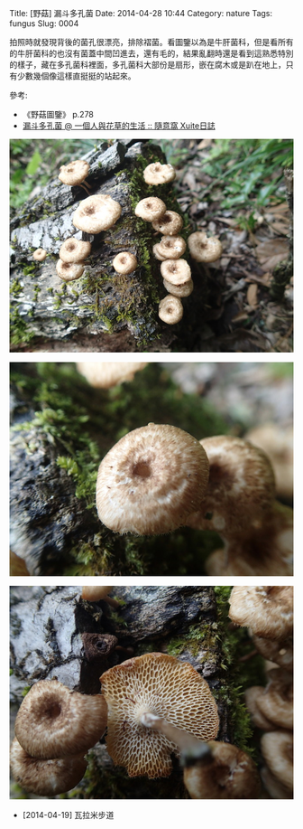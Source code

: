 Title: [野菇] 漏斗多孔菌
Date: 2014-04-28 10:44
Category: nature
Tags: fungus
Slug: 0004


拍照時就發現背後的菌孔很漂亮，排除褶菌。看圖鑒以為是牛肝菌科，但是看所有的牛肝菌科的也沒有菌蓋中間凹進去，還有毛的，結果亂翻時還是看到這熟悉特別的樣子，藏在多孔菌科裡面，多孔菌科大部份是扇形，嵌在腐木或是趴在地上，只有少數幾個像這樣直挺挺的站起來。


參考:

* 《野菇圖鑒》 p.278
* [漏斗多孔菌 @ 一個人與花草的生活 :: 隨意窩 Xuite日誌](http://blog.xuite.net/e2202778/boaboa/51388820-漏斗多孔菌)

![](/static/images/nature/fungus/0004/tn_P4190259.JPG)

![](/static/images/nature/fungus/0004/tn_P4190260.JPG)

![](/static/images/nature/fungus/0004/tn_P4190261.JPG)

* [2014-04-19] 瓦拉米步道
